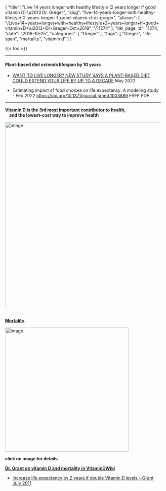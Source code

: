{
    "title": "Live 14 years longer with healthy lifestyle (2 years longer if good vitamin D) \u2013 Dr. Greger",
    "slug": "live-14-years-longer-with-healthy-lifestyle-2-years-longer-if-good-vitamin-d-dr-greger",
    "aliases": [
        "/Live+14+years+longer+with+healthy+lifestyle+2+years+longer+if+good+vitamin+D+\u2013+Dr+Greger+Oct+2019",
        "/11274"
    ],
    "tiki_page_id": 11274,
    "date": "2019-10-25",
    "categories": [
        "Greger"
    ],
    "tags": [
        "Greger",
        "life span",
        "mortality",
        "vitamin d"
    ]
}


{{< toc >}} 

---

#### Plant-based diet extends lifespan  by 10 years

* [WANT TO LIVE LONGER? NEW STUDY SAYS A PLANT-BASED DIET COULD EXTEND YOUR LIFE BY UP TO A DECADE](https://thehumaneleague.org/article/plant-based-life-expectancy) May 2022

* Estimating impact of food choices on life expectancy: A modeling study - Feb 2022 https://doi.org/10.1371/journal.pmed.1003889 FREE PDF

---

 **[Vitamin D is the 3rd most important contributor to health](/posts/ways-to-improve-health),   
 &nbsp; &nbsp; and the lowest-cost way to improve health** 

<img src="/attachments/d3.mock.jpg" alt="image" width="600"> 

 **[Mortality](/tags/mortality.html)** 

<img src="/attachments/d3.mock.jpg" alt="image" width="400"> 

 **click on image for details** 

 **[Dr. Grant on vitamin D and mortality in VitaminDWiki](/posts/dr-grant-on-vitamin-d-and-mortality-in-vitamindwiki)** 

* [Increase life expectancy by 2 years if double Vitamin D levels – Grant July 2011](/posts/increase-life-expectancy-by-2-years-if-double-vitamin-d-levels-grant)